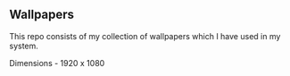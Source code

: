## Wallpapers

This repo consists of my collection of wallpapers which I have used in my system.

Dimensions - 1920 x 1080
